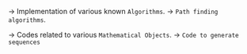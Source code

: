 -> Implementation of various known `Algorithms`.
    -> `Path finding algorithms`.
    
-> Codes related to various `Mathematical Objects`.
    -> `Code to generate sequences`
